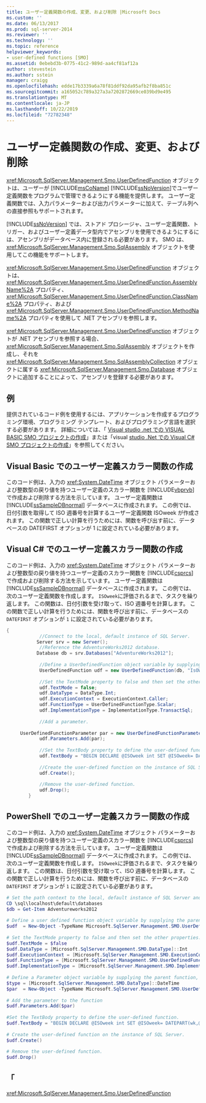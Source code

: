 ```yaml
---
title: ユーザー定義関数の作成、変更、および削除 |Microsoft Docs
ms.custom: ''
ms.date: 06/13/2017
ms.prod: sql-server-2014
ms.reviewer: ''
ms.technology: ''
ms.topic: reference
helpviewer_keywords:
- user-defined functions [SMO]
ms.assetid: 0ebebd3b-0775-41c2-989d-aa4cf81af12a
author: stevestein
ms.author: sstein
manager: craigg
ms.openlocfilehash: edde17b3339a6a78f81ddf92da95afb2f8ba851c
ms.sourcegitcommit: a165052c789a327a3a7202872669ce039bd9e495
ms.translationtype: MT
ms.contentlocale: ja-JP
ms.lasthandoff: 10/22/2019
ms.locfileid: "72782348"
---
```

# <a name="creating-altering-and-removing-user-defined-functions"></a>ユーザー定義関数の作成、変更、および削除
  <xref:Microsoft.SqlServer.Management.Smo.UserDefinedFunction> オブジェクトは、ユーザーが [!INCLUDE[msCoName](../../../includes/msconame-md.md)] [!INCLUDE[ssNoVersion](../../../includes/ssnoversion-md.md)]でユーザー定義関数をプログラムで管理できるようにする機能を提供します。 ユーザー定義関数では、入力パラメーターおよび出力パラメーターに加えて、テーブル列への直接参照もサポートされます。  
  
 [!INCLUDE[ssNoVersion](../../../includes/ssnoversion-md.md)] では、ストアド プロシージャ、ユーザー定義関数、トリガー、およびユーザー定義データ型内でアセンブリを使用できるようにするには、アセンブリがデータベース内に登録される必要があります。 SMO は、<xref:Microsoft.SqlServer.Management.Smo.SqlAssembly> オブジェクトを使用してこの機能をサポートします。  
  
 <xref:Microsoft.SqlServer.Management.Smo.UserDefinedFunction> オブジェクトは、<xref:Microsoft.SqlServer.Management.Smo.UserDefinedFunction.AssemblyName%2A> プロパティ、<xref:Microsoft.SqlServer.Management.Smo.UserDefinedFunction.ClassName%2A> プロパティ、および <xref:Microsoft.SqlServer.Management.Smo.UserDefinedFunction.MethodName%2A> プロパティを使用して .NET アセンブリを参照します。  
  
 <xref:Microsoft.SqlServer.Management.Smo.UserDefinedFunction> オブジェクトが .NET アセンブリを参照する場合、<xref:Microsoft.SqlServer.Management.Smo.SqlAssembly> オブジェクトを作成し、それを <xref:Microsoft.SqlServer.Management.Smo.SqlAssemblyCollection> オブジェクトに属する <xref:Microsoft.SqlServer.Management.Smo.Database> オブジェクトに追加することによって、アセンブリを登録する必要があります。  
  
## <a name="example"></a>例  
 提供されているコード例を使用するには、アプリケーションを作成するプログラミング環境、プログラミング テンプレート、およびプログラミング言語を選択する必要があります。 詳細については、「 [Visual studio .net での VISUAL BASIC SMO プロジェクトの作成](../../../database-engine/dev-guide/create-a-visual-basic-smo-project-in-visual-studio-net.md)」または「visual [studio .Net での Visual C&#35; SMO プロジェクトの作成](../how-to-create-a-visual-csharp-smo-project-in-visual-studio-net.md)」を参照してください。  
  
## <a name="creating-a-scalar-user-defined-function-in-visual-basic"></a>Visual Basic でのユーザー定義スカラー関数の作成  
 このコード例は、入力の <xref:System.DateTime> オブジェクト パラメーターおよび整数型の戻り値を持つユーザー定義のスカラー関数を [!INCLUDE[vbprvb](../../../includes/vbprvb-md.md)] で作成および削除する方法を示しています。 ユーザー定義関数は [!INCLUDE[ssSampleDBnormal](../../../includes/sssampledbnormal-md.md)] データベースに作成されます。 この例では、日付引数を取得して ISO 週番号を計算するユーザー定義関数 ISOweek が作成されます。 この関数で正しい計算を行うためには、関数を呼び出す前に、データベースの DATEFIRST オプションが 1 に設定されている必要があります。  
  
<!-- TODO: review snippet reference  [!CODE [SMO How to#SMO_VBUserDefFuncs1](SMO How to#SMO_VBUserDefFuncs1)]  -->  
  
## <a name="creating-a-scalar-user-defined-function-in-visual-c"></a>Visual C# でのユーザー定義スカラー関数の作成  
 このコード例は、入力の <xref:System.DateTime> オブジェクト パラメーターおよび整数型の戻り値を持つユーザー定義のスカラー関数を [!INCLUDE[csprcs](../../../includes/csprcs-md.md)] で作成および削除する方法を示しています。 ユーザー定義関数は [!INCLUDE[ssSampleDBnormal](../../../includes/sssampledbnormal-md.md)] データベースに作成されます。 この例では、次のユーザー定義関数を作成します。 `ISOweek`に評価されるまで、タスクを繰り返します。 この関数は、日付引数を受け取って、ISO 週番号を計算します。 この関数で正しい計算を行うためには、関数を呼び出す前に、データベースの `DATEFIRST` オプションが `1` に設定されている必要があります。  
  
```csharp
{  
            //Connect to the local, default instance of SQL Server.   
           Server srv = new Server();  
            //Reference the AdventureWorks2012 database.   
           Database db = srv.Databases["AdventureWorks2012"];  
  
            //Define a UserDefinedFunction object variable by supplying the parent database and the name arguments in the constructor.   
            UserDefinedFunction udf = new UserDefinedFunction(db, "IsOWeek");  
  
            //Set the TextMode property to false and then set the other properties.   
            udf.TextMode = false;  
            udf.DataType = DataType.Int;  
            udf.ExecutionContext = ExecutionContext.Caller;  
            udf.FunctionType = UserDefinedFunctionType.Scalar;  
            udf.ImplementationType = ImplementationType.TransactSql;  
  
            //Add a parameter.   
  
     UserDefinedFunctionParameter par = new UserDefinedFunctionParameter(udf, "@DATE", DataType.DateTime);  
            udf.Parameters.Add(par);  
  
            //Set the TextBody property to define the user-defined function.   
            udf.TextBody = "BEGIN DECLARE @ISOweek int SET @ISOweek= DATEPART(wk,@DATE)+1 -DATEPART(wk,CAST(DATEPART(yy,@DATE) as CHAR(4))+'0104') IF (@ISOweek=0) SET @ISOweek=dbo.ISOweek(CAST(DATEPART(yy,@DATE)-1 AS CHAR(4))+'12'+ CAST(24+DATEPART(DAY,@DATE) AS CHAR(2)))+1 IF ((DATEPART(mm,@DATE)=12) AND ((DATEPART(dd,@DATE)-DATEPART(dw,@DATE))>= 28)) SET @ISOweek=1 RETURN(@ISOweek) END;";  
  
            //Create the user-defined function on the instance of SQL Server.   
            udf.Create();  
  
            //Remove the user-defined function.   
            udf.Drop();  
        }  
```  
  
## <a name="creating-a-scalar-user-defined-function-in-powershell"></a>PowerShell でのユーザー定義スカラー関数の作成  
 このコード例は、入力の <xref:System.DateTime> オブジェクト パラメーターおよび整数型の戻り値を持つユーザー定義のスカラー関数を [!INCLUDE[csprcs](../../../includes/csprcs-md.md)] で作成および削除する方法を示しています。 ユーザー定義関数は [!INCLUDE[ssSampleDBnormal](../../../includes/sssampledbnormal-md.md)] データベースに作成されます。 この例では、次のユーザー定義関数を作成します。 `ISOweek`に評価されるまで、タスクを繰り返します。 この関数は、日付引数を受け取って、ISO 週番号を計算します。 この関数で正しい計算を行うためには、関数を呼び出す前に、データベースの `DATEFIRST` オプションが `1` に設定されている必要があります。  
  
```powershell
# Set the path context to the local, default instance of SQL Server and get a reference to AdventureWorks2012  
CD \sql\localhost\default\databases  
$db = Get-Item Adventureworks2012  
  
# Define a user defined function object variable by supplying the parent database and name arguments in the constructor.
$udf  = New-Object -TypeName Microsoft.SqlServer.Management.SMO.UserDefinedFunction -argumentlist $db, "IsOWeek"  
  
# Set the TextMode property to false and then set the other properties.
$udf.TextMode = $false  
$udf.DataType = [Microsoft.SqlServer.Management.SMO.DataType]::Int
$udf.ExecutionContext = [Microsoft.SqlServer.Management.SMO.ExecutionContext]::Caller  
$udf.FunctionType = [Microsoft.SqlServer.Management.SMO.UserDefinedFunctionType]::Scalar  
$udf.ImplementationType = [Microsoft.SqlServer.Management.SMO.ImplementationType]::TransactSql  
  
# Define a Parameter object variable by supplying the parent function, name and type arguments in the constructor.  
$type = [Microsoft.SqlServer.Management.SMO.DataType]::DateTime  
$par  = New-Object -TypeName Microsoft.SqlServer.Management.SMO.UserDefinedFunctionParameter -argumentlist $udf, "@DATE",$type  
  
# Add the parameter to the function  
$udf.Parameters.Add($par)  
  
#Set the TextBody property to define the user-defined function.
$udf.TextBody = "BEGIN DECLARE @ISOweek int SET @ISOweek= DATEPART(wk,@DATE)+1 -DATEPART(wk,CAST(DATEPART(yy,@DATE) as CHAR(4))+'0104') IF (@ISOweek=0) SET @ISOweek=dbo.ISOweek(CAST(DATEPART(yy,@DATE)-1 AS CHAR(4))+'12'+ CAST(24+DATEPART(DAY,@DATE) AS CHAR(2)))+1 IF ((DATEPART(mm,@DATE)=12) AND ((DATEPART(dd,@DATE)-DATEPART(dw,@DATE))>= 28)) SET @ISOweek=1 RETURN(@ISOweek) END;"  
  
# Create the user-defined function on the instance of SQL Server.
$udf.Create()  
  
# Remove the user-defined function.
$udf.Drop()  
```  
  
## <a name="see-also"></a>「  
 <xref:Microsoft.SqlServer.Management.Smo.UserDefinedFunction>  
